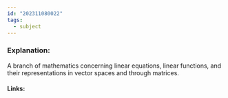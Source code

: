 ```yaml
---
id: "202311080022"
tags:
  - subject
---
```

### Explanation:
A branch of mathematics concerning linear equations, linear functions, and their representations in vector spaces and through matrices.
#### Links:
